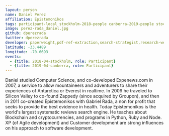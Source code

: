 ```yaml
---
layout: person
name: Daniel Perez
affiliation: Epistemonikos
tags: participant-local stockholm-2018-people canberra-2019-people stockholm-2018-local canberra-2019-local
image: perez-rada_daniel.jpg
github: dperezrada
twitter: dperezrada
developer: paperweight,pdf-ref-extraction,search-strategist,research-weaving
latitude: -33.4489
longitude: -70.6693
events:
  - {title: 2018-04-stockholm, role: Participant}
  - {title: 2019-04-canberra, role: Participant}
---
```

Daniel studied Computer Science, and co-developed Expenews.com in 2007, a service to allow mountaineers and adventurers to share their experiences of Antarctica or Everest in realtime. In 2009 he traveled to Silicon Valley to co-found Zappedy (since acquired by Groupon), and then in 2011 co-created Epistemonikos with Gabriel Rada, a non for profit that seeks to provide the best evidence in health. Today Epistemonikos is the world's largest systematic reviews search engine. He teaches about Blockchain and cryptocurrencies, and programs in Python, Ruby and Node. XP (of Agile development) and Customer development are strong influences on his approach to software development.